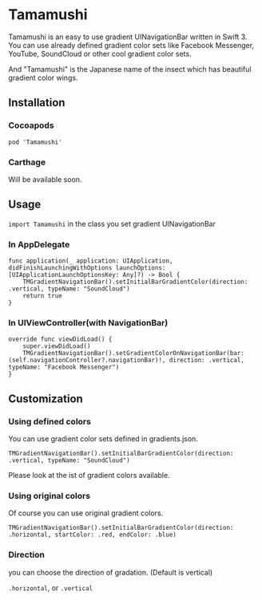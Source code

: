 # Tamamushi
Tamamushi is an easy to use gradient UINavigationBar written in Swift 3. You can use already defined gradient color sets like Facebook Messenger, YouTube, SoundCloud or other cool gradient color sets.

And "Tamamushi" is the Japanese name of the insect which has beautiful gradient color wings.

## Installation
### Cocoapods
```
pod 'Tamamushi'
```

### Carthage
Will be available soon.

## Usage
```import Tamamushi``` in the class you set gradient UINavigationBar
 
### In AppDelegate
```
func application(_ application: UIApplication, didFinishLaunchingWithOptions launchOptions: [UIApplicationLaunchOptionsKey: Any]?) -> Bool {
    TMGradientNavigationBar().setInitialBarGradientColor(direction: .vertical, typeName: "SoundCloud")
    return true
}
```

### In UIViewController(with NavigationBar)

```
override func viewDidLoad() {
    super.viewDidLoad()  
    TMGradientNavigationBar().setGradientColorOnNavigationBar(bar: (self.navigationController?.navigationBar)!, direction: .vertical, typeName: "Facebook Messenger")
}
```

## Customization
### Using defined colors
You can use gradient color sets defined in gradients.json.

```
TMGradientNavigationBar().setInitialBarGradientColor(direction: .vertical, typeName: "SoundCloud")
```
Please look at the ist of gradient colors available.

### Using original colors
Of course you can use original gradient colors.

```
TMGradientNavigationBar().setInitialBarGradientColor(direction: .horizontal, startColor: .red, endColor: .blue)
```

### Direction
you can choose the direction of gradation. (Default is vertical)

```.horizontal```, or ```.vertical```
